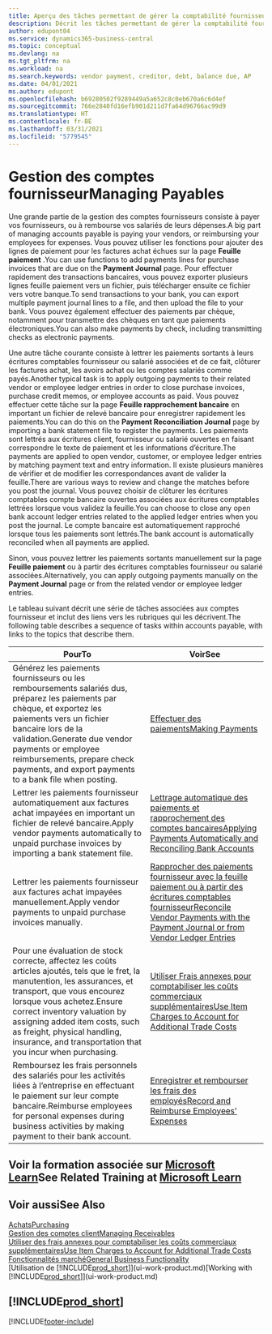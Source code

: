 ```yaml
---
title: Aperçu des tâches permettant de gérer la comptabilité fournisseur| Microsoft Docs
description: Décrit les tâches permettant de gérer la comptabilité fournisseur, par exemple, le paiement des créditeurs ou le lettrage de paiements sortants dans la comptabilité pour clôturer des factures ou des avoirs.
author: edupont04
ms.service: dynamics365-business-central
ms.topic: conceptual
ms.devlang: na
ms.tgt_pltfrm: na
ms.workload: na
ms.search.keywords: vendor payment, creditor, debt, balance due, AP
ms.date: 04/01/2021
ms.author: edupont
ms.openlocfilehash: b69280502f9289449a5a652c8c0eb670a6c6d4ef
ms.sourcegitcommit: 766e2840fd16efb901d211d7fa64d96766ac99d9
ms.translationtype: HT
ms.contentlocale: fr-BE
ms.lasthandoff: 03/31/2021
ms.locfileid: "5779545"
---
```

# <a name="managing-payables"></a><span data-ttu-id="f7b5e-103">Gestion des comptes fournisseur</span><span class="sxs-lookup"><span data-stu-id="f7b5e-103">Managing Payables</span></span>

<span data-ttu-id="f7b5e-104">Une grande partie de la gestion des comptes fournisseurs consiste à payer vos fournisseurs, ou à rembourse vos salariés de leurs dépenses.</span><span class="sxs-lookup"><span data-stu-id="f7b5e-104">A big part of managing accounts payable is paying your vendors, or reimbursing your employees for expenses.</span></span> <span data-ttu-id="f7b5e-105">Vous pouvez utiliser les fonctions pour ajouter des lignes de paiement pour les factures achat échues sur la page **Feuille paiement** .</span><span class="sxs-lookup"><span data-stu-id="f7b5e-105">You can use functions to add payments lines for purchase invoices that are due on the **Payment Journal** page.</span></span> <span data-ttu-id="f7b5e-106">Pour effectuer rapidement des transactions bancaires, vous pouvez exporter plusieurs lignes feuille paiement vers un fichier, puis télécharger ensuite ce fichier vers votre banque.</span><span class="sxs-lookup"><span data-stu-id="f7b5e-106">To send transactions to your bank, you can export multiple payment journal lines to a file, and then upload the file to your bank.</span></span> <span data-ttu-id="f7b5e-107">Vous pouvez également effectuer des paiements par chèque, notamment pour transmettre des chèques en tant que paiements électroniques.</span><span class="sxs-lookup"><span data-stu-id="f7b5e-107">You can also make payments by check, including transmitting checks as electronic payments.</span></span>

<span data-ttu-id="f7b5e-108">Une autre tâche courante consiste à lettrer les paiements sortants à leurs écritures comptables fournisseur ou salarié associées et de ce fait, clôturer les factures achat, les avoirs achat ou les comptes salariés comme payés.</span><span class="sxs-lookup"><span data-stu-id="f7b5e-108">Another typical task is to apply outgoing payments to their related vendor or employee ledger entries in order to close purchase invoices, purchase credit memos, or employee accounts as paid.</span></span> <span data-ttu-id="f7b5e-109">Vous pouvez effectuer cette tâche sur la page **Feuille rapprochement bancaire** en important un fichier de relevé bancaire pour enregistrer rapidement les paiements.</span><span class="sxs-lookup"><span data-stu-id="f7b5e-109">You can do this on the **Payment Reconciliation Journal** page by importing a bank statement file to register the payments.</span></span> <span data-ttu-id="f7b5e-110">Les paiements sont lettrés aux écritures client, fournisseur ou salarié ouvertes en faisant correspondre le texte de paiement et les informations d’écriture.</span><span class="sxs-lookup"><span data-stu-id="f7b5e-110">The payments are applied to open vendor, customer, or employee ledger entries by matching payment text and entry information.</span></span> <span data-ttu-id="f7b5e-111">Il existe plusieurs manières de vérifier et de modifier les correspondances avant de valider la feuille.</span><span class="sxs-lookup"><span data-stu-id="f7b5e-111">There are various ways to review and change the matches before you post the journal.</span></span> <span data-ttu-id="f7b5e-112">Vous pouvez choisir de clôturer les écritures comptables compte bancaire ouvertes associées aux écritures comptables lettrées lorsque vous validez la feuille.</span><span class="sxs-lookup"><span data-stu-id="f7b5e-112">You can choose to close any open bank account ledger entries related to the applied ledger entries when you post the journal.</span></span> <span data-ttu-id="f7b5e-113">Le compte bancaire est automatiquement rapproché lorsque tous les paiements sont lettrés.</span><span class="sxs-lookup"><span data-stu-id="f7b5e-113">The bank account is automatically reconciled when all payments are applied.</span></span>

<span data-ttu-id="f7b5e-114">Sinon, vous pouvez lettrer les paiements sortants manuellement sur la page **Feuille paiement** ou à partir des écritures comptables fournisseur ou salarié associées.</span><span class="sxs-lookup"><span data-stu-id="f7b5e-114">Alternatively, you can apply outgoing payments manually on the **Payment Journal** page or from the related vendor or employee ledger entries.</span></span>

<span data-ttu-id="f7b5e-115">Le tableau suivant décrit une série de tâches associées aux comptes fournisseur et inclut des liens vers les rubriques qui les décrivent.</span><span class="sxs-lookup"><span data-stu-id="f7b5e-115">The following table describes a sequence of tasks within accounts payable, with links to the topics that describe them.</span></span>

| <span data-ttu-id="f7b5e-116">Pour</span><span class="sxs-lookup"><span data-stu-id="f7b5e-116">To</span></span> | <span data-ttu-id="f7b5e-117">Voir</span><span class="sxs-lookup"><span data-stu-id="f7b5e-117">See</span></span> |
| --- | --- |
| <span data-ttu-id="f7b5e-118">Générez les paiements fournisseurs ou les remboursements salariés dus, préparez les paiements par chèque, et exportez les paiements vers un fichier bancaire lors de la validation.</span><span class="sxs-lookup"><span data-stu-id="f7b5e-118">Generate due vendor payments or employee reimbursements, prepare check payments, and export payments to a bank file when posting.</span></span> |[<span data-ttu-id="f7b5e-119">Effectuer des paiements</span><span class="sxs-lookup"><span data-stu-id="f7b5e-119">Making Payments</span></span>](payables-make-payments.md) |
| <span data-ttu-id="f7b5e-120">Lettrer les paiements fournisseur automatiquement aux factures achat impayées en important un fichier de relevé bancaire.</span><span class="sxs-lookup"><span data-stu-id="f7b5e-120">Apply vendor payments automatically to unpaid purchase invoices by importing a bank statement file.</span></span> |[<span data-ttu-id="f7b5e-121">Lettrage automatique des paiements et rapprochement des comptes bancaires</span><span class="sxs-lookup"><span data-stu-id="f7b5e-121">Applying Payments Automatically and Reconciling Bank Accounts</span></span>](receivables-apply-payments-auto-reconcile-bank-accounts.md) |
| <span data-ttu-id="f7b5e-122">Lettrer les paiements fournisseur aux factures achat impayées manuellement.</span><span class="sxs-lookup"><span data-stu-id="f7b5e-122">Apply vendor payments to unpaid purchase invoices manually.</span></span> |[<span data-ttu-id="f7b5e-123">Rapprocher des paiements fournisseur avec la feuille paiement ou à partir des écritures comptables fournisseur</span><span class="sxs-lookup"><span data-stu-id="f7b5e-123">Reconcile Vendor Payments with the Payment Journal or from Vendor Ledger Entries</span></span>](payables-how-apply-purchase-transactions-manually.md) |
|<span data-ttu-id="f7b5e-124">Pour une évaluation de stock correcte, affectez les coûts articles ajoutés, tels que le fret, la manutention, les assurances, et transport, que vous encourez lorsque vous achetez.</span><span class="sxs-lookup"><span data-stu-id="f7b5e-124">Ensure correct inventory valuation by assigning added item costs, such as freight, physical handling, insurance, and transportation that you incur when purchasing.</span></span>|[<span data-ttu-id="f7b5e-125">Utiliser Frais annexes pour comptabiliser les coûts commerciaux supplémentaires</span><span class="sxs-lookup"><span data-stu-id="f7b5e-125">Use Item Charges to Account for Additional Trade Costs</span></span>](payables-how-assign-item-charges.md)|
|<span data-ttu-id="f7b5e-126">Remboursez les frais personnels des salariés pour les activités liées à l’entreprise en effectuant le paiement sur leur compte bancaire.</span><span class="sxs-lookup"><span data-stu-id="f7b5e-126">Reimburse employees for personal expenses during business activities by making payment to their bank account.</span></span>|[<span data-ttu-id="f7b5e-127">Enregistrer et rembourser les frais des employés</span><span class="sxs-lookup"><span data-stu-id="f7b5e-127">Record and Reimburse Employees' Expenses</span></span>](finance-how-record-reimburse-employee-expenses.md)|

## <a name="see-related-training-at-microsoft-learn"></a><span data-ttu-id="f7b5e-128">Voir la formation associée sur [Microsoft Learn](/learn/paths/process-customer-vendor-payments-dynamics-365-business-central/)</span><span class="sxs-lookup"><span data-stu-id="f7b5e-128">See Related Training at [Microsoft Learn](/learn/paths/process-customer-vendor-payments-dynamics-365-business-central/)</span></span>

## <a name="see-also"></a><span data-ttu-id="f7b5e-129">Voir aussi</span><span class="sxs-lookup"><span data-stu-id="f7b5e-129">See Also</span></span>
[<span data-ttu-id="f7b5e-130">Achats</span><span class="sxs-lookup"><span data-stu-id="f7b5e-130">Purchasing</span></span>](purchasing-manage-purchasing.md)  
[<span data-ttu-id="f7b5e-131">Gestion des comptes client</span><span class="sxs-lookup"><span data-stu-id="f7b5e-131">Managing Receivables</span></span>](receivables-manage-receivables.md)  
[<span data-ttu-id="f7b5e-132">Utiliser des frais annexes pour comptabiliser les coûts commerciaux supplémentaires</span><span class="sxs-lookup"><span data-stu-id="f7b5e-132">Use Item Charges to Account for Additional Trade Costs</span></span>](payables-how-assign-item-charges.md)  
[<span data-ttu-id="f7b5e-133">Fonctionnalités marché</span><span class="sxs-lookup"><span data-stu-id="f7b5e-133">General Business Functionality</span></span>](ui-across-business-areas.md)  
<span data-ttu-id="f7b5e-134">[Utilisation de [!INCLUDE[prod_short](includes/prod_short.md)]](ui-work-product.md)</span><span class="sxs-lookup"><span data-stu-id="f7b5e-134">[Working with [!INCLUDE[prod_short](includes/prod_short.md)]](ui-work-product.md)</span></span>

## [!INCLUDE[prod_short](includes/free_trial_md.md)]  


[!INCLUDE[footer-include](includes/footer-banner.md)]